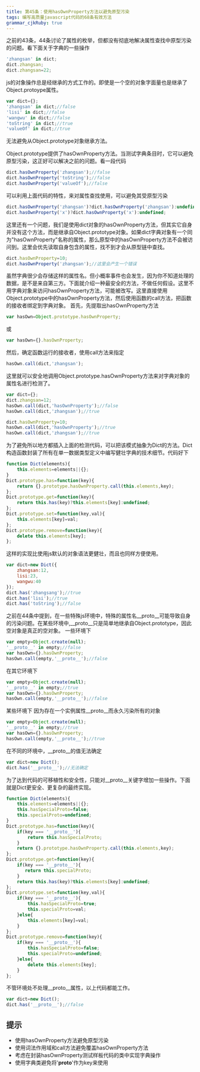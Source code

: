 ```yaml
---
title: 第45条：使用hasOwnProperty方法以避免原型污染
tags: 编写高质量javascript代码的68条有效方法
grammar_cjkRuby: true
---
```

之前的43条，44条讨论了属性的枚举，但都没有彻底地解决属性查找中原型污染的问题。看下面关于字典的一些操作
```js
'zhangsan' in dict;
dict.zhangsan;
dict.zhangsan=22;
```
js的对象操作总是经继承的方式工作的。即使是一个空的对象字面量也是继承了Object.protoype属性。
```js
var dict={};
'zhangsan' in dict;//false
'lisi' in dict;//false
'wangwu' in dict;//false
'toString' in dict;//true
'valueOf' in dict;//true
```
无法避免从Object.prototype对象继承方法。

Object.prototype提供了hasOwnProperty方法。当测试字典条目时，它可以避免原型污染，这正好可以解决之前的问题。看一段代码
```js
dict.hasOwnProperty('zhangsan');//false
dict.hasOwnProperty('toString');//false
dict.hasOwnProperty('valueOf');//false
```
可以利用上面代码的特性，来对属性查找使用，可以避免其受原型污染
```js
dict.hasOwnProperty('zhangsan')?dict.hasOwnProperty('zhangsan'):undefined;
dict.hasOwnProperty('x')?dict.hasOwnProperty('x'):undefined;
```
这里还有一个问题，我们是使用dict对象的hasOwnProperty方法，但其实它自身并没有这个方法，而是继承自Object.prototype对象。如果dict字典对象有一个同为"hasOwnProperty"名称的属性，那么原型中的hasOwnProperty方法不会被访问到。这里会优先读取自身包含的属性，找不到才会从原型链中查找。
```js
dict.hasOwnProperty=10;
dict.hasOwnProperty('zhangsan');//这里会产生一个错误
```
虽然字典很少会存储这样的属性名。但小概率事件也会发生，因为你不知道处理的数据，是不是来自第三方。下面就介绍一种最安全的方法，不做任何假设。这里不用字典对象来访问hasOwnProperty方法，可能被改写。这里直接使用Object.prototype中的hasOwnProperty方法，然后使用函数的call方法，把函数的接收者绑定到字典对象。
首先，先提取出hasOwnProperty方法
```js
var hasOwn=Object.prototype.hasOwnProperty;
```
或
```js
var hasOwn={}.hasOwnProperty;
```
然后，确定函数运行的接收者，使用call方法来指定
```js
hasOwn.call(dict,'zhangsan');
```
这里就可以安全地调用Object.prototype.hasOwnProperty方法来对字典对象的属性名进行检测了。
```js
var dict={};
dict.zhangsan=12;
hasOwn.call(dict,'hasOwnProperty');//false
hasOwn.call(dict,'zhangsan');//true

dict.hasOwnProperty=10;
hasOwn.call(dict,'hasOwnProperty');//true
hasOwn.call(dict,'zhangsan');//true
```
为了避免所以地方都插入上面的检测代码，可以把该模式抽象为Dict的方法。Dict构造函数封装了所有在单一数据类型定义中编写健壮字典的技术细节。代码好下
```js
function Dict(elements){
    this.elements=elements||{};
}
Dict.prototype.has=function(key){
    return {}.prototype.hasOwnProperty.call(this.elements,key);
};
Dict.prototype.get=function(key){
    return this.has(key)?this.elements[key]:undefined;
};
Dict.prototype.set=function(key,val){
    this.elements[key]=val;
};
Dict.prototype.remove=function(key){
    delete this.elements[key];
};
```
这样的实现比使用js默认的对象语法更健壮，而且也同样方便使用。
```js
var dict=new Dict({
    zhangsan:12,
    lisi:23,
    wangwu:40
});
dict.has('zhangsang');//true
dict.has('lisi');//true
dict.has('toString');//false
```
之前在44条中提到，在一些特殊js环境中，特殊的属性名__proto__可能导致自身的污染问题。在某些环境中,__proto__只是简单地继承自Object.prototype，因此空对象是真正的空对象。
一些环境下
```js
var empty=Object.create(null);
'__proto__' in empty;//false
var hasOwn={}.hasOwnProperty;
hasOwn.call(empty,'__proto__');//false
```
在其它环境下
```js
var empty=Object.create(null);
'__proto__' in empty;//true
var hasOwn={}.hasOwnProperty;
hasOwn.call(empty,'__proto__');//false
```
某些环境下
因为存在一个实例属性__proto__而永久污染所有的对象
```js
var empty=Object.create(null);
'__proto__' in empty;//true
var hasOwn={}.hasOwnProperty;
hasOwn.call(empty,'__proto__');//true
```
在不同的环境中，__proto__的值无法确定
```js
var dict=new Dict();
dict.has('__proto__');//无法确定
```
为了达到代码的可移植性和安全性，只能对__proto__关键字增加一些操作。下面就是Dict更安全、更复杂的最终实现。
```js
function Dict(elements){
    this.elements=elements||{};
    this.hasSpecialProto=false;
    this.specialProto=undefined;
}
Dict.prototype.has=function(key){
    if(key === '__proto__'){
        return this.hasSpecialProto;
    }
    return {}.prototype.hasOwnProperty.call(this.elements,key);
};
Dict.prototype.get=function(key){
    if(key === '__proto__'){
       return this.specialProto;
    }
    return this.has(key)?this.elements[key]:undefined;
};
Dict.prototype.set=function(key,val){
    if(key === '__proto__'){
        this.hasSpecialProto=true;
        this.specialProto=val;
    }else{
        this.elements[key]=val;
    }
};
Dict.prototype.remove=function(key){
    if(key === '__proto__'){
        this.hasSpecialProto=false;
        this.specialProto=undefined;
    }else{
        delete this.elements[key];
    }    
};
```
不管环境处不处理__proto__属性，以上代码都能工作。
```js
var dict=new Dict();
dict.has('__proto__');//false
```

## 提示
- 使用hasOwnProperty方法避免原型污染
- 使用词法作用域和call方法避免覆盖hasOwnProperty方法
- 考虑在封装hasOwnProperty测试样板代码的类中实现字典操作
- 使用字典类避免将'__proto__'作为key来使用




